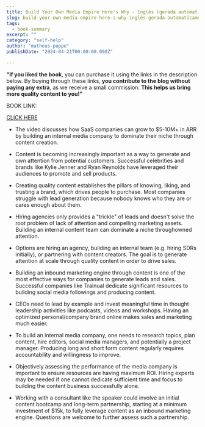 ```yaml
---
title: Build Your Own Media Empire Here's Why - Inglês (gerada automaticamente)
slug: build-your-own-media-empire-here-s-why-inglês-gerada-automaticamente-
tags: 
  - book-summary
excerpt: ""
category: "self-help"
author: "matheus-puppe"
publishDate: "2024-04-21T00:00:00.000Z"

---
```


**"If you liked the book**, you can purchase it using the links in the description below. By buying through these links, **you contribute to the blog without paying any extra**, as we receive a small commission. **This helps us bring more quality content to you!"**


BOOK LINK:

[CLICK HERE](https://www.amazon.com/gp/search?ie=UTF8&tag=matheuspupp0a-20&linkCode=ur2&linkId=4410b525877ab397377c2b5e60711c1a&camp=1789&creative=9325&index=books&keywords=build-your-own-media-empire-here-s-why-inglês-gerada-automaticamente-)



 

- The video discusses how SaaS companies can grow to $5-10M+ in ARR by building an internal media company to dominate their niche through content creation. 

- Content is becoming increasingly important as a way to generate and own attention from potential customers. Successful celebrities and brands like Kylie Jenner and Ryan Reynolds have leveraged their audiences to promote and sell products.

- Creating quality content establishes the pillars of knowing, liking, and trusting a brand, which drives people to purchase. Most companies struggle with lead generation because nobody knows who they are or cares enough about them. 

- Hiring agencies only provides a "trickle" of leads and doesn't solve the root problem of lack of attention and compelling marketing assets. Building an internal content team can dominate a niche throughowned attention. 

- Options are hiring an agency, building an internal team (e.g. hiring SDRs initially), or partnering with content creators. The goal is to generate attention at scale through quality content in order to drive sales.

 

- Building an inbound marketing engine through content is one of the most effective ways for companies to generate leads and sales. Successful companies like Trainual dedicate significant resources to building social media followings and producing content. 

- CEOs need to lead by example and invest meaningful time in thought leadership activities like podcasts, videos and workshops. Having an optimized personal/company brand online makes sales and marketing much easier.

- To build an internal media company, one needs to research topics, plan content, hire editors, social media managers, and potentially a project manager. Producing long and short form content regularly requires accountability and willingness to improve. 

- Objectively assessing the performance of the media company is important to ensure resources are having maximum ROI. Hiring experts may be needed if one cannot dedicate sufficient time and focus to building the content business successfully alone. 

- Working with a consultant like the speaker could involve an initial content bootcamp and long-term partnership, starting at a minimum investment of $15k, to fully leverage content as an inbound marketing engine. Questions are welcome to further assess such a partnership.
